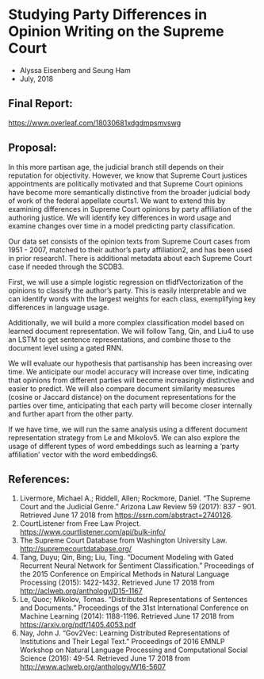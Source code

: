 # Studying Party Differences in Opinion Writing on the Supreme Court
- Alyssa Eisenberg and Seung Ham
- July, 2018

## Final Report:
https://www.overleaf.com/18030681xdgdmpsmvswg

## Proposal:

In this more partisan age, the judicial branch still depends on their reputation for objectivity. However, we know that Supreme Court justices appointments are politically motivated and that Supreme Court opinions have become more semantically distinctive from the broader judicial body of work of the federal appellate courts1. We want to extend this by examining differences in Supreme Court opinions by party affiliation of the authoring justice. We will identify key differences in word usage and examine changes over time in a model predicting party classification.

Our data set consists of the opinion texts from Supreme Court cases from 1951 - 2007, matched to their author’s party affiliation2, and has been used in prior research1. There is additional metadata about each Supreme Court case if needed through the SCDB3.

First, we will use a simple logistic regression on tfidfVectorization of the opinions to classify the author’s party. This is easily interpretable and we can identify words with the largest weights for each class, exemplifying key differences in language usage.

Additionally, we will build a more complex classification model based on learned document representation. We will follow Tang, Qin, and Liu4 to use an LSTM to get sentence representations, and combine those to the document level using a gated RNN.

We will evaluate our hypothesis that partisanship has been increasing over time. We anticipate our model accuracy will increase over time, indicating that opinions from different parties will become increasingly distinctive and easier to predict. We will also compare document similarity measures (cosine or Jaccard distance) on the document representations for the parties over time, anticipating that each party will become closer internally and further apart from the other party.

If we have time, we will run the same analysis using a different document representation strategy from Le and Mikolov5. We can also explore the usage of different types of word embeddings such as learning a ‘party affiliation’ vector with the word embeddings6.

## References:
1. Livermore, Michael A.; Riddell, Allen; Rockmore, Daniel. “The Supreme Court and the Judicial Genre.” Arizona Law Review 59 (2017): 837 - 901. Retrieved June 17 2018 from  https://ssrn.com/abstract=2740126.
2. CourtListener from Free Law Project. https://www.courtlistener.com/api/bulk-info/
3. The Supreme Court Database from Washington University Law. http://supremecourtdatabase.org/
4. Tang, Duyu; Qin, Bing; Liu, Ting. “Document Modeling with Gated Recurrent Neural Network for Sentiment Classification.” Proceedings of the 2015 Conference on Empirical Methods in Natural Language Processing (2015): 1422-1432. Retrieved June 17 2018 from http://aclweb.org/anthology/D15-1167
5. Le, Quoc; Mikolov, Tomas. “Distributed Representations of Sentences and Documents.” Proceedings of the 31st International Conference on Machine Learning (2014): 1188-1196. Retrieved June 17 2018 from https://arxiv.org/pdf/1405.4053.pdf
6. Nay, John J. “Gov2Vec: Learning Distributed Representations of Institutions and Their Legal Text.” Proceedings of 2016 EMNLP Workshop on Natural Language Processing and Computational Social Science (2016): 49-54. Retrieved June 17 2018 from http://www.aclweb.org/anthology/W16-5607
